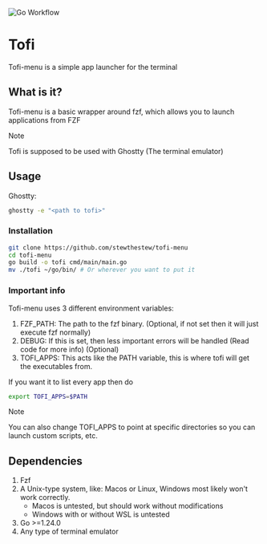 ![Go Workflow](https://github.com/stewthestew/tofi-menu/actions/workflows/go.yml/badge.svg)
# Tofi
Tofi-menu is a simple app launcher for the terminal

## What is it? 
Tofi-menu is a basic wrapper around fzf, which allows you to launch applications from FZF

> [!NOTE]
> Tofi is supposed to be used with Ghostty (The terminal emulator)

## Usage

Ghostty:
```bash
ghostty -e "<path to tofi>"
```

### Installation

```bash
git clone https://github.com/stewthestew/tofi-menu
cd tofi-menu
go build -o tofi cmd/main/main.go
mv ./tofi ~/go/bin/ # Or wherever you want to put it
```
### Important info
Tofi-menu uses 3 different environment variables:

1. FZF_PATH: The path to the fzf binary. (Optional, if not set then it will just execute fzf normally)
2. DEBUG: If this is set, then less important errors will be handled (Read code for more info) (Optional)
3. TOFI_APPS: This acts like the PATH variable, this is where tofi will get the executables from.

If you want it to list every app then do 
```bash
export TOFI_APPS=$PATH
```

> [!NOTE]
> You can also change TOFI_APPS to point at specific directories so you can launch custom scripts, etc.

## Dependencies 
1. Fzf
2. A Unix-type system, like: Macos or Linux, Windows most likely won't work correctly.
    - Macos is untested, but should work without modifications
    - Windows with or without WSL is untested
3. Go >=1.24.0
4. Any type of terminal emulator
